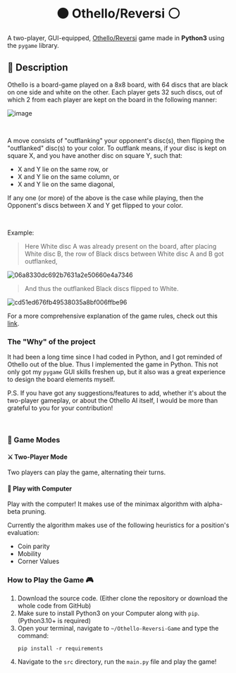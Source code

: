 <h1 align="center">⚫ Othello/Reversi ⚪ </h1>

A two-player, GUI-equipped, [Othello/Reversi](https://www.worldothello.org/about/about-othello/othello-rules/official-rules/english) game made in **Python3** using the `pygame` library.

## 📜 Description
Othello is a board-game played on a 8x8 board, with 64 discs that are black on one side and white on the other. Each player gets 32 such discs, out of which 2 from each player are kept on the board in the following manner:

![image](https://github.com/TERNION-1121/Othello-Reversi-Game/assets/97667653/ea03fdd8-9abc-4b14-bdc9-7d983fb38041)

<br>

A move consists of "outflanking" your opponent's disc(s), then flipping the "outflanked" disc(s) to your color.
To outflank means, if your disc is kept on square X, and you have another disc on square Y, such that:
- X and Y lie on the same row, or
- X and Y lie on the same column, or
- X and Y lie on the same diagonal,

If any one (or more) of the above is the case while playing, then the Opponent's discs between X and Y get flipped to your color.

<br>

Example:

> Here White disc A was already present on the board, after placing White disc B, the row of Black discs between White disc A and B got outflanked,

![06a8330dc692b7631a2e50660e4a7346](https://github.com/TERNION-1121/Othello-Reversi-Game/assets/97667653/84feed70-ee16-4f4f-baad-39a3ecc148ed)

> And thus the outflanked Black discs flipped to White.

![cd51ed676fb49538035a8bf006ffbe96](https://github.com/TERNION-1121/Othello-Reversi-Game/assets/97667653/bafe9059-7a32-4d93-aaa2-bfc97a311fce)

For a more comprehensive explanation of the game rules, check out this [link](https://www.worldothello.org/about/about-othello/othello-rules/official-rules/english).

### The "Why" of the project

It had been a long time since I had coded in Python, and I got reminded of Othello out of the blue. Thus I implemented the game in Python. 
This not only got my `pygame` GUI skills freshen up, but it also was a great experience to design the board elements myself.

P.S. If you have got any suggestions/features to add, whether it's about the two-player gameplay, or about the Othello AI itself, I would be more than grateful to you for your contribution!

<br>

### 🎯 Game Modes

#### ⚔ Two-Player Mode 
Two players can play the game, alternating their turns.

#### 🤖 Play with Computer
Play with the computer! It makes use of the minimax algorithm with alpha-beta pruning. 

Currently the algorithm makes use of the following heuristics for a position's evaluation:
- Coin parity
- Mobility
- Corner Values

### How to Play the Game 🎮
1. Download the source code. (Either clone the repository or download the whole code from GitHub)
2. Make sure to install Python3 on your Computer along with `pip`. (Python3.10+ is required)
3. Open your terminal, navigate to `~/Othello-Reversi-Game` and type the command:
   ```
   pip install -r requirements
   ```
5. Navigate to the `src` directory, run the `main.py` file and play the game!
